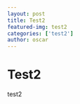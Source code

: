 ```yaml
---
layout: post
title: Test2
featured-img: test2
categories: ['test2']
author: oscar
---
```


# Test2

test2